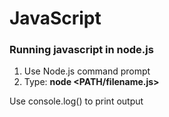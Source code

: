 # JavaScript
### Running javascript in node.js
1. Use Node.js command prompt
2. Type: **node \<PATH/filename.js\>**

Use console.log() to print output
